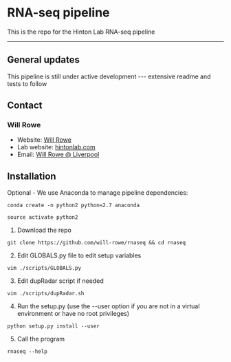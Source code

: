# RNA-seq pipeline
This is the repo for the Hinton Lab RNA-seq pipeline

-----------


## General updates

This pipeline is still under active development --- extensive readme and tests to follow


## Contact
### Will Rowe

* Website: [Will Rowe](https://will-rowe.github.io)
* Lab website: [hintonlab.com](http://www.hintonlab.com)
* Email: [Will Rowe @ Liverpool](will.rowe@liverpool.ac.uk)


## Installation

Optional - We use Anaconda to manage pipeline dependencies:

`conda create -n python2 python=2.7 anaconda`

`source activate python2`

1. Download the repo

`git clone https://github.com/will-rowe/rnaseq && cd rnaseq`


2. Edit GLOBALS.py file to edit setup variables

`vim ./scripts/GLOBALS.py`


3. Edit dupRadar script if needed

`vim ./scripts/dupRadar.sh`


4. Run the setup.py (use the --user option if you are not in a virtual environment or have no root privileges)

`python setup.py install --user`


5. Call the program

`rnaseq --help`
